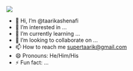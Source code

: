[<img src="https://img.shields.io/badge/linkedin-%230077B5.svg?&style=for-the-badge&logo=linkedin&logoColor=white" />](https://www.linkedin.com/in/taarikashenafi)

- 👋 Hi, I’m @taarikashenafi
- 👀 I’m interested in ...
- 🌱 I’m currently learning ...
- 💞️ I’m looking to collaborate on ...
- 📫 How to reach me supertaarik@gmail.com
- 😄 Pronouns: He/Him/His
- ⚡ Fun fact: ...

<!---
taarikashenafi/taarikashenafi is a ✨ special ✨ repository because its `README.md` (this file) appears on your GitHub profile.
You can click the Preview link to take a look at your changes.
--->
